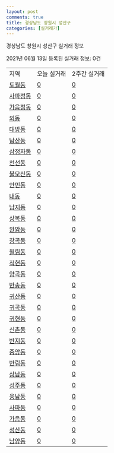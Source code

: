 ```yaml
---
layout: post
comments: true
title: 경상남도 창원시 성산구
categories: [실거래가]
---
```


경상남도 창원시 성산구 실거래 정보

2021년 06월 13일 등록된 실거래 정보: 0건


<table class="sortable">
  <tr>
    <td>지역</td>
    <td>오늘 실거래</td>
    <td>2주간 실거래</td>
  </tr>

  
  <tr class="item">
    <td><a href="4812310100.html">토월동</a></td>
    <td><a href="4812310100.html">0</a></td>
    <td><a href="4812310100.html">0</a></td>
  </tr>
    

  <tr class="item">
    <td><a href="4812310200.html">사파정동</a></td>
    <td><a href="4812310200.html">0</a></td>
    <td><a href="4812310200.html">0</a></td>
  </tr>
    

  <tr class="item">
    <td><a href="4812310300.html">가음정동</a></td>
    <td><a href="4812310300.html">0</a></td>
    <td><a href="4812310300.html">0</a></td>
  </tr>
    

  <tr class="item">
    <td><a href="4812310400.html">외동</a></td>
    <td><a href="4812310400.html">0</a></td>
    <td><a href="4812310400.html">0</a></td>
  </tr>
    

  <tr class="item">
    <td><a href="4812310500.html">대방동</a></td>
    <td><a href="4812310500.html">0</a></td>
    <td><a href="4812310500.html">0</a></td>
  </tr>
    

  <tr class="item">
    <td><a href="4812310600.html">남산동</a></td>
    <td><a href="4812310600.html">0</a></td>
    <td><a href="4812310600.html">0</a></td>
  </tr>
    

  <tr class="item">
    <td><a href="4812310700.html">삼정자동</a></td>
    <td><a href="4812310700.html">0</a></td>
    <td><a href="4812310700.html">0</a></td>
  </tr>
    

  <tr class="item">
    <td><a href="4812310800.html">천선동</a></td>
    <td><a href="4812310800.html">0</a></td>
    <td><a href="4812310800.html">0</a></td>
  </tr>
    

  <tr class="item">
    <td><a href="4812310900.html">불모산동</a></td>
    <td><a href="4812310900.html">0</a></td>
    <td><a href="4812310900.html">0</a></td>
  </tr>
    

  <tr class="item">
    <td><a href="4812311000.html">안민동</a></td>
    <td><a href="4812311000.html">0</a></td>
    <td><a href="4812311000.html">0</a></td>
  </tr>
    

  <tr class="item">
    <td><a href="4812311100.html">내동</a></td>
    <td><a href="4812311100.html">0</a></td>
    <td><a href="4812311100.html">0</a></td>
  </tr>
    

  <tr class="item">
    <td><a href="4812311200.html">남지동</a></td>
    <td><a href="4812311200.html">0</a></td>
    <td><a href="4812311200.html">0</a></td>
  </tr>
    

  <tr class="item">
    <td><a href="4812311300.html">상복동</a></td>
    <td><a href="4812311300.html">0</a></td>
    <td><a href="4812311300.html">0</a></td>
  </tr>
    

  <tr class="item">
    <td><a href="4812311400.html">완암동</a></td>
    <td><a href="4812311400.html">0</a></td>
    <td><a href="4812311400.html">0</a></td>
  </tr>
    

  <tr class="item">
    <td><a href="4812311500.html">창곡동</a></td>
    <td><a href="4812311500.html">0</a></td>
    <td><a href="4812311500.html">0</a></td>
  </tr>
    

  <tr class="item">
    <td><a href="4812311600.html">월림동</a></td>
    <td><a href="4812311600.html">0</a></td>
    <td><a href="4812311600.html">0</a></td>
  </tr>
    

  <tr class="item">
    <td><a href="4812311700.html">적현동</a></td>
    <td><a href="4812311700.html">0</a></td>
    <td><a href="4812311700.html">0</a></td>
  </tr>
    

  <tr class="item">
    <td><a href="4812311800.html">양곡동</a></td>
    <td><a href="4812311800.html">0</a></td>
    <td><a href="4812311800.html">0</a></td>
  </tr>
    

  <tr class="item">
    <td><a href="4812311900.html">반송동</a></td>
    <td><a href="4812311900.html">0</a></td>
    <td><a href="4812311900.html">0</a></td>
  </tr>
    

  <tr class="item">
    <td><a href="4812312000.html">귀산동</a></td>
    <td><a href="4812312000.html">0</a></td>
    <td><a href="4812312000.html">0</a></td>
  </tr>
    

  <tr class="item">
    <td><a href="4812312100.html">귀곡동</a></td>
    <td><a href="4812312100.html">0</a></td>
    <td><a href="4812312100.html">0</a></td>
  </tr>
    

  <tr class="item">
    <td><a href="4812312200.html">귀현동</a></td>
    <td><a href="4812312200.html">0</a></td>
    <td><a href="4812312200.html">0</a></td>
  </tr>
    

  <tr class="item">
    <td><a href="4812312300.html">신촌동</a></td>
    <td><a href="4812312300.html">0</a></td>
    <td><a href="4812312300.html">0</a></td>
  </tr>
    

  <tr class="item">
    <td><a href="4812312400.html">반지동</a></td>
    <td><a href="4812312400.html">0</a></td>
    <td><a href="4812312400.html">0</a></td>
  </tr>
    

  <tr class="item">
    <td><a href="4812312500.html">중앙동</a></td>
    <td><a href="4812312500.html">0</a></td>
    <td><a href="4812312500.html">0</a></td>
  </tr>
    

  <tr class="item">
    <td><a href="4812312600.html">반림동</a></td>
    <td><a href="4812312600.html">0</a></td>
    <td><a href="4812312600.html">0</a></td>
  </tr>
    

  <tr class="item">
    <td><a href="4812312700.html">상남동</a></td>
    <td><a href="4812312700.html">0</a></td>
    <td><a href="4812312700.html">0</a></td>
  </tr>
    

  <tr class="item">
    <td><a href="4812312800.html">성주동</a></td>
    <td><a href="4812312800.html">0</a></td>
    <td><a href="4812312800.html">0</a></td>
  </tr>
    

  <tr class="item">
    <td><a href="4812312900.html">웅남동</a></td>
    <td><a href="4812312900.html">0</a></td>
    <td><a href="4812312900.html">0</a></td>
  </tr>
    

  <tr class="item">
    <td><a href="4812313000.html">사파동</a></td>
    <td><a href="4812313000.html">0</a></td>
    <td><a href="4812313000.html">0</a></td>
  </tr>
    

  <tr class="item">
    <td><a href="4812313100.html">가음동</a></td>
    <td><a href="4812313100.html">0</a></td>
    <td><a href="4812313100.html">0</a></td>
  </tr>
    

  <tr class="item">
    <td><a href="4812313200.html">성산동</a></td>
    <td><a href="4812313200.html">0</a></td>
    <td><a href="4812313200.html">0</a></td>
  </tr>
    

  <tr class="item">
    <td><a href="4812313300.html">남양동</a></td>
    <td><a href="4812313300.html">0</a></td>
    <td><a href="4812313300.html">0</a></td>
  </tr>
    


</table>
    